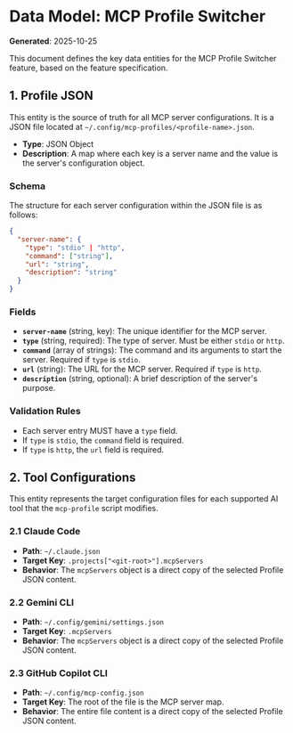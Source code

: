 # Data Model: MCP Profile Switcher

**Generated**: 2025-10-25

This document defines the key data entities for the MCP Profile Switcher feature, based on the feature specification.

## 1. Profile JSON

This entity is the source of truth for all MCP server configurations. It is a JSON file located at `~/.config/mcp-profiles/<profile-name>.json`.

- **Type**: JSON Object
- **Description**: A map where each key is a server name and the value is the server's configuration object.

### Schema

The structure for each server configuration within the JSON file is as follows:

```json
{
  "server-name": {
    "type": "stdio" | "http",
    "command": ["string"],
    "url": "string",
    "description": "string"
  }
}
```

### Fields

- **`server-name`** (string, key): The unique identifier for the MCP server.
- **`type`** (string, required): The type of server. Must be either `stdio` or `http`.
- **`command`** (array of strings): The command and its arguments to start the server. Required if `type` is `stdio`.
- **`url`** (string): The URL for the MCP server. Required if `type` is `http`.
- **`description`** (string, optional): A brief description of the server's purpose.

### Validation Rules

- Each server entry MUST have a `type` field.
- If `type` is `stdio`, the `command` field is required.
- If `type` is `http`, the `url` field is required.

## 2. Tool Configurations

This entity represents the target configuration files for each supported AI tool that the `mcp-profile` script modifies.

### 2.1 Claude Code

- **Path**: `~/.claude.json`
- **Target Key**: `.projects["<git-root>"].mcpServers`
- **Behavior**: The `mcpServers` object is a direct copy of the selected Profile JSON content.

### 2.2 Gemini CLI

- **Path**: `~/.config/gemini/settings.json`
- **Target Key**: `.mcpServers`
- **Behavior**: The `mcpServers` object is a direct copy of the selected Profile JSON content.

### 2.3 GitHub Copilot CLI

- **Path**: `~/.config/mcp-config.json`
- **Target Key**: The root of the file is the MCP server map.
- **Behavior**: The entire file content is a direct copy of the selected Profile JSON content.
